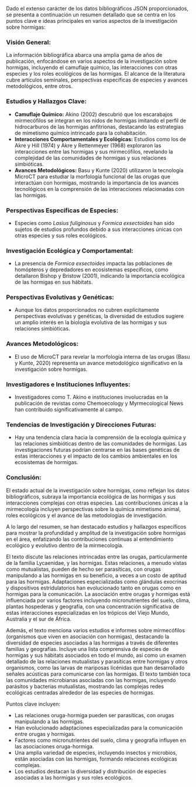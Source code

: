 Dado el extenso carácter de los datos bibliográficos JSON proporcionados, se presenta a continuación un resumen detallado que se centra en los puntos clave e ideas principales en varios aspectos de la investigación sobre hormigas:

### Visión General:
La información bibliográfica abarca una amplia gama de años de publicación, enfocándose en varios aspectos de la investigación sobre hormigas, incluyendo el camuflaje químico, las interacciones con otras especies y los roles ecológicos de las hormigas. El alcance de la literatura cubre artículos seminales, perspectivas específicas de especies y avances metodológicos, entre otros.

### Estudios y Hallazgos Clave:
- **Camuflaje Químico:** Akino (2002) descubrió que los escarabajos mirmecófilos se integran en los nidos de hormigas imitando el perfil de hidrocarburos de las hormigas anfitrionas, destacando las estrategias de mimetismo químico intrincado para la cohabitación.
- **Interacciones Comportamentales y Ecológicas:** Estudios como los de Akre y Hill (1974) y Akre y Rettenmeyer (1968) exploraron las interacciones entre las hormigas y sus mirmecófilos, revelando la complejidad de las comunidades de hormigas y sus relaciones simbióticas.
- **Avances Metodológicos:** Basu y Kunte (2020) utilizaron la tecnología MicroCT para estudiar la morfología funcional de las orugas que interactúan con hormigas, mostrando la importancia de los avances tecnológicos en la comprensión de las interacciones relacionadas con las hormigas.

### Perspectivas Específicas de Especies:
- Especies como *Lasius fuliginosus* y *Formica exsectoides* han sido sujetos de estudios profundos debido a sus interacciones únicas con otras especies y sus roles ecológicos.

### Investigación Ecológica y Comportamental:
- La presencia de *Formica exsectoides* impacta las poblaciones de homópteros y depredadores en ecosistemas específicos, como detallaron Bishop y Bristow (2001), indicando la importancia ecológica de las hormigas en sus hábitats.

### Perspectivas Evolutivas y Genéticas:
- Aunque los datos proporcionados no cubren explícitamente perspectivas evolutivas y genéticas, la diversidad de estudios sugiere un amplio interés en la biología evolutiva de las hormigas y sus relaciones simbióticas.

### Avances Metodológicos:
- El uso de MicroCT para revelar la morfología interna de las orugas (Basu y Kunte, 2020) representa un avance metodológico significativo en la investigación sobre hormigas.

### Investigadores e Instituciones Influyentes:
- Investigadores como T. Akino e instituciones involucradas en la publicación de revistas como Chemoecology y Myrmecological News han contribuido significativamente al campo.

### Tendencias de Investigación y Direcciones Futuras:
- Hay una tendencia clara hacia la comprensión de la ecología química y las relaciones simbióticas dentro de las comunidades de hormigas. Las investigaciones futuras podrían centrarse en las bases genéticas de estas interacciones y el impacto de los cambios ambientales en los ecosistemas de hormigas.

### Conclusión:
El estado actual de la investigación sobre hormigas, como reflejan los datos bibliográficos, subraya la importancia ecológica de las hormigas y sus interacciones complejas con otras especies. Las contribuciones únicas a la mirmecología incluyen perspectivas sobre la química
mimetismo animal, roles ecológicos y el avance de las metodologías de investigación.

A lo largo del resumen, se han destacado estudios y hallazgos específicos para mostrar la profundidad y amplitud de la investigación sobre hormigas en el área, enfatizando las contribuciones continuas al entendimiento ecológico y evolutivo dentro de la mirmecología.

El texto discute las relaciones intrincadas entre las orugas, particularmente de la familia Lycaenidae, y las hormigas. Estas relaciones, a menudo vistas como mutualistas, pueden de hecho ser parasíticas, con orugas manipulando a las hormigas en su beneficio, a veces a un costo de aptitud para las hormigas. Adaptaciones especializadas como glándulas exocrinas y dispositivos estridulatorios han evolucionado tanto en orugas como en hormigas para la comunicación. La asociación entre orugas y hormigas está influenciada por varios factores incluyendo micronutrientes del suelo, clima, plantas hospederas y geografía, con una concentración significativa de estas interacciones especializadas en los trópicos del Viejo Mundo, Australia y el sur de África.

Además, el texto menciona varios estudios e informes sobre mirmecófilos (organismos que viven en asociación con hormigas), destacando la diversidad de especies asociadas a las hormigas a través de diferentes familias y geografías. Incluye una lista comprensiva de especies de hormigas y sus hábitats asociados en todo el mundo, así como un examen detallado de las relaciones mutualistas y parasíticas entre hormigas y otros organismos, como las larvas de mariposas licénidas que han desarrollado señales acústicas para comunicarse con las hormigas. El texto también toca las comunidades microbianas asociadas con las hormigas, incluyendo parásitos y bacterias mutualistas, mostrando las complejas redes ecológicas centradas alrededor de las especies de hormigas.

Puntos clave incluyen:
- Las relaciones oruga-hormiga pueden ser parasíticas, con orugas manipulando a las hormigas.
- Han evolucionado adaptaciones especializadas para la comunicación entre orugas y hormigas.
- Factores como micronutrientes del suelo, clima y geografía influyen en las asociaciones oruga-hormiga.
- Una amplia variedad de especies, incluyendo insectos y microbios, están asociadas con las hormigas, formando relaciones ecológicas complejas.
- Los estudios destacan la diversidad y distribución de especies asociadas a las hormigas y sus roles ecológicos.